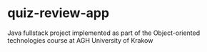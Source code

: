 # quiz-review-app
Java fullstack project implemented as part of the Object-oriented technologies course at AGH University of Krakow
